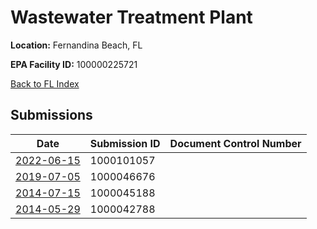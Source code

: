 # Wastewater Treatment Plant

**Location:** Fernandina Beach, FL

**EPA Facility ID:** 100000225721

[Back to FL Index](../../index.md)

## Submissions

| Date | Submission ID | Document Control Number |
|------|--------------|-------------------------|
| [2022-06-15](submissions/1000101057.md) | 1000101057 |  |
| [2019-07-05](submissions/1000046676.md) | 1000046676 |  |
| [2014-07-15](submissions/1000045188.md) | 1000045188 |  |
| [2014-05-29](submissions/1000042788.md) | 1000042788 |  |
